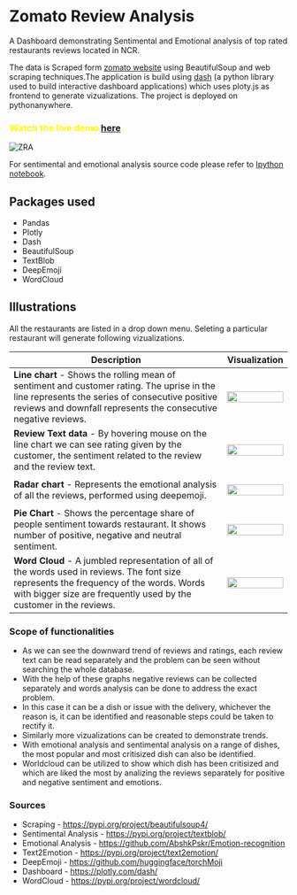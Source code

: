 # Zomato Review Analysis
A Dashboard demonstrating Sentimental and Emotional analysis of top rated restaurants reviews located in NCR.

The data is Scraped form [zomato website](https://www.zomato.com/ncr/top-restaurants) using BeautifulSoup and web scraping techniques.The application is build using [dash](https://plotly.com/dash/) (a python library used to build interactive dashboard applications) which uses ploty.js as frontend to generate vizualizations. The project is deployed on pythonanywhere. 

### <span style="color:yellow">Watch the live demo [here](http://abshkpskr211.pythonanywhere.com/).</span>

![ZRA](https://github.com/AbshkPskr/Zomato-Reviews-Analysis/raw/master/Images/Dashboard.png)

For sentimental and emotional analysis source code please refer to [Ipython notebook](https://github.com/AbshkPskr/Zomato-Reviews-Analysis/blob/master/Text%20and%20emotion%20Analysis/z_graphs.ipynb).

## Packages used
- Pandas
- Plotly
- Dash
- BeautifulSoup
- TextBlob
- DeepEmoji
- WordCloud

## Illustrations
All the restaurants are listed in a drop down menu. Seleting a particular restaurant will generate following vizualizations.

| Description | Visualization |
| ------ | ------ |
| **Line chart** - Shows the rolling mean of sentiment and customer rating. The uprise in the line represents the series of consecutive positive reviews and downfall represents the consecutive negative reviews. | <p align="center"><img src="https://github.com/AbshkPskr/Zomato-Reviews-Analysis/raw/master/Images/Line%20Chart.png" width="100%"></p> |
| **Review Text data** - By hovering mouse on the line chart we can see rating given by the customer, the sentiment related to the review and the review text. | <p align="center"><img src="https://github.com/AbshkPskr/Zomato-Reviews-Analysis/raw/master/Images/Rating%20Sentiment.png" width="100%"></p> |
| **Radar chart** - Represents the emotional analysis of all the reviews, performed using deepemoji. | <p align="center"><img src="https://github.com/AbshkPskr/Zomato-Reviews-Analysis/raw/master/Images/Emotion.png" width="100%"></p> |
| **Pie Chart** - Shows the percentage share of people sentiment towards restaurant. It shows number of positive, negative and neutral sentiment.| <p align="center"><img src="https://github.com/AbshkPskr/Zomato-Reviews-Analysis/raw/master/Images/Pie.png" width="100%"></p> |
| **Word Cloud** - A jumbled representation of all of the words used in reviews. The font size represents the frequency of the words. Words with bigger size are frequently used by the customer in the reviews. | <p align="center"><img src="https://github.com/AbshkPskr/Zomato-Reviews-Analysis/raw/master/Images/WordCloud.png" width="100%"></p> |

### Scope of functionalities
- As we can see the downward trend of reviews and ratings, each review text can be read separately and the problem can be seen without searching the whole database.
- With the help of these graphs negative reviews can be collected separately and words analysis can be done to address the exact problem.
- In this case it can be a dish or issue with the delivery, whichever the reason is, it can be identified and reasonable steps could be taken to rectify it.
- Similarly more vizualizations can be created to demonstrate trends. 
- With emotional analysis and sentimental analysis on a range of dishes, the most popular and most critisized dish can also be identified.
- Worldcloud can be utilized to show which dish has been critisized and which are liked the most by analizing the reviews separately for positive and negative sentiment and emotions.

### Sources
- Scraping - https://pypi.org/project/beautifulsoup4/
- Sentimental Analysis - https://pypi.org/project/textblob/
- Emotional Analysis - https://github.com/AbshkPskr/Emotion-recognition
- Text2Emotion - https://pypi.org/project/text2emotion/
- DeepEmoji - https://github.com/huggingface/torchMoji
- Dashboard - https://plotly.com/dash/
- WordCloud - https://pypi.org/project/wordcloud/
